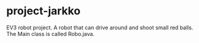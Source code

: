 # project-jarkko
EV3 robot project. A robot that can drive around and shoot small red balls.
The Main class is called Robo.java.
